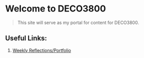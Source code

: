 # Welcome to DECO3800
> This site will serve as my portal for content for DECO3800. 

## Useful Links:
 1. [Weekly Reflections/Portfolio](/portfolio)

